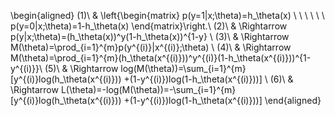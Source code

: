\begin{aligned} (1)\ & \left\{\begin{matrix} p(y=1|x;\theta)=h_\theta(x) \\ \ \ \ \ \ p(y=0|x;\theta)=1-h_\theta(x) \end{matrix}\right.\\ (2)\ & \Rightarrow p(y|x;\theta)=(h_\theta(x))^y(1-h_\theta(x))^{1-y} \\ (3)\ & \Rightarrow M(\theta)=\prod_{i=1}^{m}p(y^{(i)}|x^{(i)};\theta) \\ (4)\ & \Rightarrow M(\theta)=\prod_{i=1}^{m}(h_\theta(x^{(i)}))^y^{(i)}(1-h_\theta(x^{(i)}))^{1-y^{(i)}}\\ (5)\ & \Rightarrow log(M(\theta))=\sum_{i=1}^{m}[y^{(i)}log(h_\theta(x^{(i)})) +(1-y^{(i)})log(1-h_\theta(x^{(i)}))] \\ (6)\ & \Rightarrow L(\theta)=-log(M(\theta))=-\sum_{i=1}^{m}[y^{(i)}log(h_\theta(x^{(i)})) +(1-y^{(i)})log(1-h_\theta(x^{(i)}))] \end{aligned}